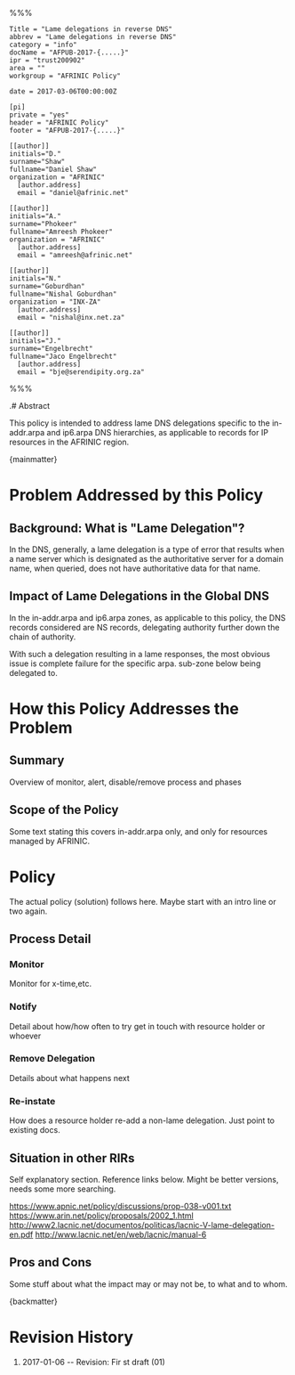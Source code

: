 %%%

    Title = "Lame delegations in reverse DNS"
    abbrev = "Lame delegations in reverse DNS"
    category = "info"
    docName = "AFPUB-2017-{.....}"
    ipr = "trust200902"
    area = ""
    workgroup = "AFRINIC Policy"
    
    date = 2017-03-06T00:00:00Z

    [pi]
    private = "yes"
    header = "AFRINIC Policy"
    footer = "AFPUB-2017-{.....}"
    
    [[author]]
    initials="D."
    surname="Shaw"
    fullname="Daniel Shaw"
    organization = "AFRINIC"
      [author.address]
      email = "daniel@afrinic.net"

    [[author]]
    initials="A."
    surname="Phokeer"
    fullname="Amreesh Phokeer"
    organization = "AFRINIC"
      [author.address]
      email = "amreesh@afrinic.net"

    [[author]]
    initials="N."
    surname="Goburdhan"
    fullname="Nishal Goburdhan"
    organization = "INX-ZA"
      [author.address]
      email = "nishal@inx.net.za"

    [[author]]
    initials="J."
    surname="Engelbrecht"
    fullname="Jaco Engelbrecht"
      [author.address]
      email = "bje@serendipity.org.za"
%%%

.# Abstract

This policy is intended to address lame DNS delegations specific to the in-addr.arpa and ip6.arpa DNS hierarchies, as applicable to records for IP resources in the AFRINIC region.


{mainmatter}


# Problem Addressed by this Policy


## Background: What is "Lame Delegation"?

In the DNS, generally, a lame delegation is a type of error that results when a name server which is designated as the authoritative server for a domain name, when queried, does not have authoritative data for that name.

## Impact of Lame Delegations in the Global DNS

In the in-addr.arpa and ip6.arpa zones, as applicable to this policy, the DNS records considered are NS records, delegating authority further down the chain of authority.

With such a delegation resulting in a lame responses, the most obvious  issue is complete failure for the specific arpa. sub-zone below being delegated to.

# How this Policy Addresses the Problem

## Summary

Overview of monitor, alert, disable/remove process and phases

## Scope of the Policy

Some text stating this covers in-addr.arpa only, and only for resources managed by AFRINIC.


# Policy

The actual policy (solution) follows here. Maybe start with an intro line or two again.

## Process Detail

### Monitor

Monitor for x-time,etc.

### Notify

Detail about how/how often to try get in touch with resource holder or whoever

### Remove Delegation

Details about what happens next

### Re-instate

How does a resource holder re-add a non-lame delegation. Just point to existing docs.

## Situation in other RIRs

Self explanatory section. Reference links below. Might be better versions, needs some more searching.

https://www.apnic.net/policy/discussions/prop-038-v001.txt
https://www.arin.net/policy/proposals/2002_1.html
http://www2.lacnic.net/documentos/politicas/lacnic-V-lame-delegation-en.pdf
http://www.lacnic.net/en/web/lacnic/manual-6

## Pros and Cons

Some stuff about what the impact may or may not be, to what and to whom.


{backmatter}

# Revision History

 1. 2017-01-06 -- Revision: Fir st draft (01)

